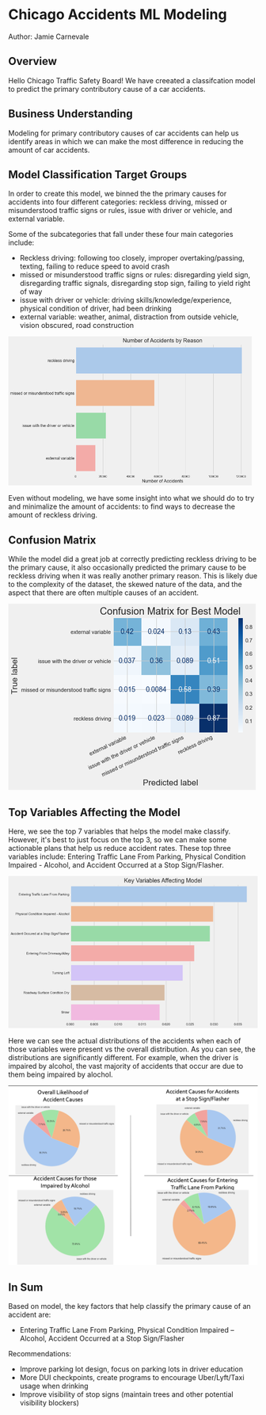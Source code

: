 # Chicago Accidents ML Modeling

Author: Jamie Carnevale

## Overview

Hello Chicago Traffic Safety Board! We have creeated a classifcation model to predict the primary contributory cause of a car accidents.

## Business Understanding

Modeling for primary contributory causes of car accidents can help us identify areas in which we can make the most difference in reducing the amount of car accidents.

## Model Classification Target Groups

In order to create this model, we binned the the primary causes for accidents into four different categories: reckless driving, missed or misunderstood traffic signs or rules, issue with driver or vehicle, and external variable.

Some of the subcategories that fall under these four main categories include:
- Reckless driving: following too closely, improper overtaking/passing, texting,  failing to reduce speed to avoid crash
- missed or misunderstood traffic signs or rules: disregarding yield sign, disregarding traffic signals, disregarding stop sign, failing to yield right of way
- issue with driver or vehicle: driving skills/knowledge/experience, physical condition of driver, had been drinking
- external variable: weather, animal, distraction from outside vehicle, vision obscured, road construction

![accidentsbyreasonbarchart](/images/accidentsbyreasonbarchart.png)

Even without modeling, we have some insight into what we should do to try and minimalize the amount of accidents: to find ways to decrease the amount of reckless driving.

## Confusion Matrix

While the model did a great job at correctly predicting reckless driving to be the primary cause, it also occasionally predicted the primary cause to be reckless driving when it was really another primary reason. This is likely due to the complexity of the dataset, the skewed nature of the data, and the aspect that there are often multiple causes of an accident.

![x](/images/confusionmatrix.png)

## Top Variables Affecting the Model

Here, we see the top 7 variables that helps the model make classify. However, it's best to just focus on the top 3, so we can make some actionable plans that help us reduce accident rates. These top three variables include: Entering Traffic Lane From Parking, Physical Condition Impaired - Alcohol, and Accident Occurred at a Stop Sign/Flasher.

![y](/images/keyvariablesaffectingmodel.png)

Here we can see the actual distributions of the accidents when each of those variables were present vs the overall distribution. As you can see, the distributions are significantly different. For example, when the driver is impaired by alcohol, the vast majority of accidents that occur are due to them being impaired by alochol.

![z](/images/piecharts.png)


## In Sum

Based on model, the key factors that help classify the primary cause of an accident are:

- Entering Traffic Lane From Parking, Physical Condition Impaired – Alcohol, Accident Occurred at a Stop Sign/Flasher

Recommendations:
- Improve parking lot design, focus on parking lots in driver education 
- More DUI checkpoints, create programs to encourage Uber/Lyft/Taxi usage when drinking
- Improve visibility of stop signs (maintain trees and other potential visibility blockers)


